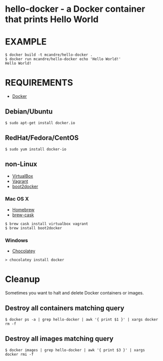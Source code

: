 # hello-docker - a Docker container that prints Hello World

# EXAMPLE

```
$ docker build -t mcandre/hello-docker .
$ docker run mcandre/hello-docker echo 'Hello World!'
Hello World!
```

# REQUIREMENTS

* [Docker](https://www.docker.com/)

## Debian/Ubuntu

```
$ sudo apt-get install docker.io
```

## RedHat/Fedora/CentOS

```
$ sudo yum install docker-io
```

## non-Linux

* [VirtualBox](https://www.virtualbox.org/)
* [Vagrant](https://www.vagrantup.com/)
* [boot2docker](http://boot2docker.io/)

### Mac OS X

* [Homebrew](http://brew.sh/)
* [brew-cask](http://caskroom.io/)

```
$ brew cask install virtualbox vagrant
$ brew install boot2docker
```

### Windows

* [Chocolatey](https://chocolatey.org/)

```
> chocolatey install docker
```

# Cleanup

Sometimes you want to halt and delete Docker containers or images.

## Destroy all containers matching query

```
$ docker ps -a | grep hello-docker | awk '{ print $1 }' | xargs docker rm -f
```

## Destroy all images matching query

```
$ docker images | grep hello-docker | awk '{ print $3 }' | xargs docker rmi -f
```
